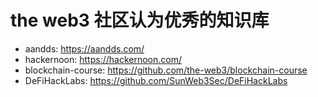 # the web3 社区认为优秀的知识库
- aandds: https://aandds.com/
- hackernoon: https://hackernoon.com/
- blockchain-course: https://github.com/the-web3/blockchain-course
- DeFiHackLabs: https://github.com/SunWeb3Sec/DeFiHackLabs
